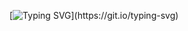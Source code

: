 [![Typing SVG](https://readme-typing-svg.demolab.com?font=Permanent+Marker&size=50&letterSpacing=0.3rem&pause=1000&color=F72F72&background=FFFFFF00&vCenter=true&width=435&lines=Dain's+Github!)](https://git.io/typing-svg)

<!--
**jeondain/jeondain** is a ✨ _special_ ✨ repository because its `README.md` (this file) appears on your GitHub profile.

Here are some ideas to get you started:

- 🔭 I’m currently working on ...
- 🌱 I’m currently learning ...
- 👯 I’m looking to collaborate on ...
- 🤔 I’m looking for help with ...
- 💬 Ask me about ...
- 📫 How to reach me: ...
- 😄 Pronouns: ...
- ⚡ Fun fact: ...
-->
